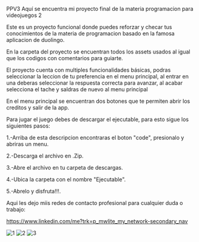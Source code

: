 PPV3
Aquí se encuentra mi proyecto final de la materia programacion para videojuegos 2

Este es un proyecto funcional donde puedes reforzar  y checar tus conocimientos de la materia de programacion basado en la famosa aplicacion de duolingo.

En la carpeta del proyecto se encuentran todos los assets usados al igual que los codigos con comentarios para guiarte.

El proyecto cuenta con multiples funcionalidades básicas, podras seleccionar la leccion de tu preferencia en el menu principal, al entrar en una deberas seleccionar la respuesta correcta para avanzar, al acabar selecciona el tache y saldras de nuevo al menu principal

En el menu principal se encuentran  dos botones que te permiten abrir los creditos y salir de la app.

Para jugar el juego debes de descargar el ejecutable, para esto sigue los siguientes pasos:

1.-Arriba de esta descripcion encontraras el boton "code", presionalo y abriras un menu.

2.-Descarga el archivo en .Zip.

3.-Abre el archivo en tu carpeta de descargas.

4.-Ubica la carpeta con el nombre "Ejecutable".

5.-Abrelo y disfruta!!!.


Aqui les dejo miis redes de contacto profesional para cualquier duda o trabajo:

https://www.linkedin.com/me?trk=p_mwlite_my_network-secondary_nav



![1](https://github.com/DavidSantiago1298/PPV3-FInal/assets/156475324/0e42491c-3b55-43ec-b67b-c1e5a47ec6e6)
![2](https://github.com/DavidSantiago1298/PPV3-FInal/assets/156475324/9874a835-0ae3-4dbe-963e-d8234514602f)
![3](https://github.com/DavidSantiago1298/PPV3-FInal/assets/156475324/982d8043-dcbc-457b-be01-a6d425d25642)


